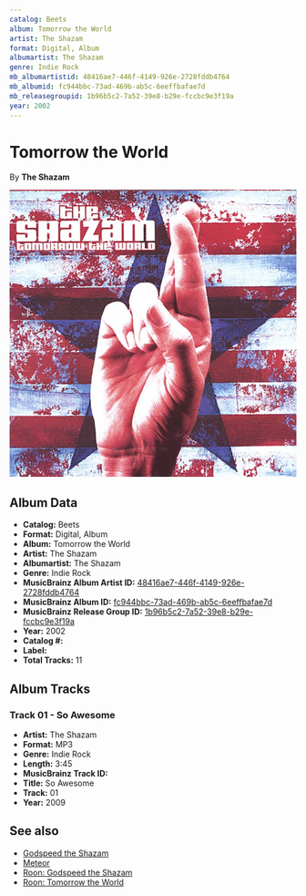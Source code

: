 ```yaml
---
catalog: Beets
album: Tomorrow the World
artist: The Shazam
format: Digital, Album
albumartist: The Shazam
genre: Indie Rock
mb_albumartistid: 48416ae7-446f-4149-926e-2728fddb4764
mb_albumid: fc944bbc-73ad-469b-ab5c-6eeffbafae7d
mb_releasegroupid: 1b96b5c2-7a52-39e8-b29e-fccbc9e3f19a
year: 2002
---
```


# Tomorrow the World

By **The Shazam**

![](../../assets/beetscovers/The_Shazam-Tomorrow_the_World.jpg)

## Album Data

- **Catalog:** Beets
- **Format:** Digital, Album
- **Album:** Tomorrow the World
- **Artist:** The Shazam
- **Albumartist:** The Shazam
- **Genre:** Indie Rock
- **MusicBrainz Album Artist ID:** [48416ae7-446f-4149-926e-2728fddb4764](https://musicbrainz.org/artist/48416ae7-446f-4149-926e-2728fddb4764)
- **MusicBrainz Album ID:** [fc944bbc-73ad-469b-ab5c-6eeffbafae7d](https://musicbrainz.org/release/fc944bbc-73ad-469b-ab5c-6eeffbafae7d)
- **MusicBrainz Release Group ID:** [1b96b5c2-7a52-39e8-b29e-fccbc9e3f19a](https://musicbrainz.org/release-group/1b96b5c2-7a52-39e8-b29e-fccbc9e3f19a)
- **Year:** 2002
- **Catalog #:** 
- **Label:** 
- **Total Tracks:** 11

## Album Tracks

### Track 01 - So Awesome

- **Artist:** The Shazam
- **Format:** MP3
- **Genre:** Indie Rock
- **Length:** 3:45
- **MusicBrainz Track ID:** [](https://musicbrainz.org/recording/)
- **Title:** So Awesome
- **Track:** 01
- **Year:** 2009


## See also

- [Godspeed the Shazam](Godspeed_the_Shazam.md)
- [Meteor](Meteor.md)
- [Roon: Godspeed the Shazam](../../Roon/The_Shazam/Godspeed_the_Shazam.md)
- [Roon: Tomorrow the World](../../Roon/The_Shazam/Tomorrow_the_World.md)

